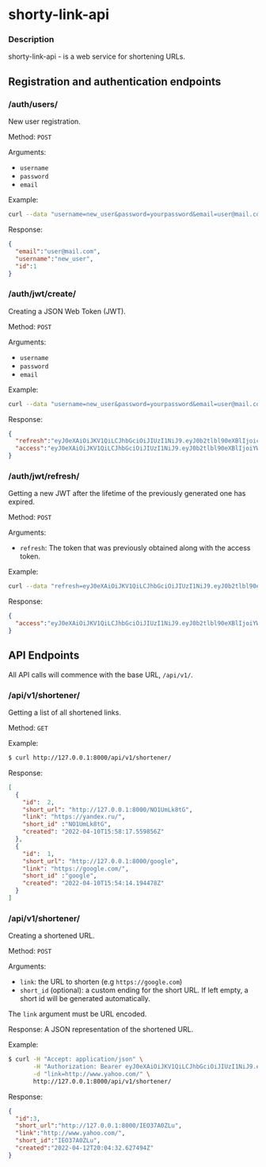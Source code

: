 # shorty-link-api

### Description
shorty-link-api - is a web service for shortening URLs.

## Registration and authentication endpoints

### /auth/users/
New user registration.

Method: `POST`

Arguments:

- `username`
- `password`
- `email`

Example: 
```bash
curl --data "username=new_user&password=yourpassword&email=user@mail.com" http://127.0.0.1:8000/auth/users/
```
Response:
```json
{
  "email":"user@mail.com",
  "username":"new_user",
  "id":1
}
```
### /auth/jwt/create/

Creating a JSON Web Token (JWT).

Method: `POST`

Arguments:

- `username`
- `password`
- `email`

Example: 
```bash
curl --data "username=new_user&password=yourpassword&email=user@mail.com" http://127.0.0.1:8000/auth/jwt/create/
```
Response:
```json
{
  "refresh":"eyJ0eXAiOiJKV1QiLCJhbGciOiJIUzI1NiJ9.eyJ0b2tlbl90eXBlIjoicmVmcmVzaCIsImV4cCI6MTY0OTg3ODgyOCwianRpIjoiMDUyNDRjNTQ5ZGFjNGUzOTlhYTdkODZlOGFlOTNhYjYiLCJ1c2VyX2lkIjo0fQ.fTSNW91hE3a3iNuDGIzPBIIKs6cwrYKjxCFtXeAccpw",
  "access":"eyJ0eXAiOiJKV1QiLCJhbGciOiJIUzI1NiJ9.eyJ0b2tlbl90eXBlIjoiYWNjZXNzIiwiZXhwIjoxNjQ5NzkyNzI4LCJqdGkiOiI5MzU4MzUwZjA4ZTQ0NDJiYTAzOTNjYmVmMWQyNmNmYiIsInVzZXJfaWQiOjR9.sIrfCNLa_r-mIXsFreEWq2JR1HAGf9abrf-0k3Z6xZA"
}
```
### /auth/jwt/refresh/

Getting a new JWT after the lifetime of the previously generated one has expired.

Method: `POST`

Arguments:

- `refresh`: The token that was previously obtained along with the access token.

Example: 
```bash
curl --data "refresh=eyJ0eXAiOiJKV1QiLCJhbGciOiJIUzI1NiJ9.eyJ0b2tlbl90eXBlIjoicmVmcmVzaCIsImV4cCI6MTY0OTg3ODgyOCwianRpIjoiMDUyNDRjNTQ5ZGFjNGUzOTlhYTdkODZlOGFlOTNhYjYiLCJ1c2VyX2lkIjo0fQ.fTSNW91hE3a3iNuDGIzPBIIKs6cwrYKjxCFtXeAccpw" http://127.0.0.1:8000/auth/jwt/refresh/
```
Response:
```json
{
  "access":"eyJ0eXAiOiJKV1QiLCJhbGciOiJIUzI1NiJ9.eyJ0b2tlbl90eXBlIjoiYWNjZXNzIiwiZXhwIjoxNjQ5NzkzNjY1LCJqdGkiOiIwMDAyMGUwMzQyODQ0NDIxODYzZjA1YWRjNGJkYWM3MCIsInVzZXJfaWQiOjR9.-JJzmdKgKTyjVZG2rzoOguSfUr1UfowQs8ms00MxVDc"
}
```

## API Endpoints

All API calls will commence with the base URL, `/api/v1/`.

### /api/v1/shortener/
Getting a list of all shortened links.

Method: `GET`

Example:
```bash
$ curl http://127.0.0.1:8000/api/v1/shortener/
```

Response:

```json
[
  {
    "id":  2,
    "short_url": "http://127.0.0.1:8000/NO1UmLk8tG",
    "link": "https://yandex.ru/",
    "short_id" :"NO1UmLk8tG",
    "created": "2022-04-10T15:58:17.559856Z"
  },
  {
    "id":  1,
    "short_url": "http://127.0.0.1:8000/google",
    "link": "https://google.com/",
    "short_id" :"google",
    "created": "2022-04-10T15:54:14.194478Z"
  }
]
```

### /api/v1/shortener/
Creating a shortened URL.

Method: `POST`

Arguments:

-   `link`: the URL to shorten (e.g `https://google.com`)
-   `short_id` (optional): a custom ending for the short URL. If left empty, a short id will be generated automatically.

The `link` argument must be URL encoded.

Response: A JSON representation of the shortened URL.

Example: 
```bash
$ curl -H "Accept: application/json" \
       -H "Authorization: Bearer eyJ0eXAiOiJKV1QiLCJhbGciOiJIUzI1NiJ9.eyJ0b2tlbl90eXBlIjoiYWNjZXNzIiwiZXhwIjoxNjQ5NzkzNjY1LCJqdGkiOiIwMDAyMGUwMzQyODQ0NDIxODYzZjA1YWRjNGJkYWM3MCIsInVzZXJfaWQiOjR9.-JJzmdKgKTyjVZG2rzoOguSfUr1UfowQs8ms00MxVDc" \
       -d "link=http://www.yahoo.com/" \ 
       http://127.0.0.1:8000/api/v1/shortener/
```
Response:
```json
{
  "id":3,
  "short_url":"http://127.0.0.1:8000/IEO37A0ZLu",
  "link":"http://www.yahoo.com/",
  "short_id":"IEO37A0ZLu",
  "created":"2022-04-12T20:04:32.627494Z"
}
```